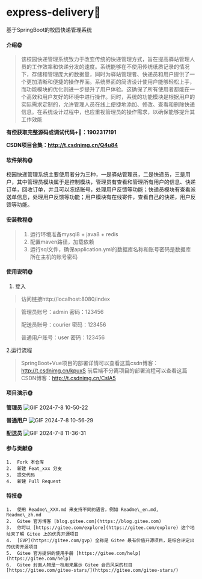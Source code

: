 # express-delivery🎂
基于SpringBoot的校园快递管理系统


#### 介绍🌞

> 该校园快递管理系统致力于改变传统的快递管理方式，旨在提高驿站管理人员的工作效率和快递分发的速度。系统能够在不使用传统纸质记录的情况下，存储和管理庞大的数据量，同时为驿站管理者、快递员和用户提供了一个更加清晰和便捷的操作界面。系统界面的简洁设计使用户能够轻松上手，而功能模块的优化则进一步提升了用户体验。这确保了所有使用者都能在一个高效和用户友好的环境中进行操作。同时，系统的功能模块是根据用户的实际需求定制的，允许管理人员在线上便捷地添加、修改、查看和删除快递信息。在系统设计过程中，也应重视管理员的操作需求，以确保能够提升其工作效能


**有偿获取完整源码或调试代码+🐧：1902317191**

**CSDN项目合集：http://t.csdnimg.cn/Q4u84**

#### 软件架构🌞

校园快递管理系统主要使用者分为三种，一是驿站管理员，二是快递员，三是用户，其中管理员模块属于是控制模块，管理员有查看和管理所有用户的信息、快递订单，回收订单，并且可以冻结账号，处理用户反馈等功能；快递员模块有查看派送单信息，处理用户反馈等功能；用户模块有在线寄件，查看自己的快递，用户反馈等功能。

#### 安装教程🌞

> 1. 运行环境准备mysql8 + java8 + redis
> 2. 配置maven路径，加载依赖
> 3. 运行sql文件，确保application.yml的数据库名称和账号密码是数据库所在主机的账号密码

#### 使用说明🌞

1. 登入

> 访问链接http://localhost:8080/index

> 管理员账号：admin	密码：123456
>
> 配送员账号：courier	密码：123456
>
> 普通用户账号：user	密码：123456

2.运行流程

>  SpringBoot+Vue项目的部署详情可以查看这篇csdn博客：http://t.csdnimg.cn/kpuxS
>  前后端不分离项目的部署流程可以查看这篇CSDN博客：http://t.csdnimg.cn/CslA5

#### 项目演示🌞

**管理员**
![GIF 2024-7-8 10-50-22](https://github.com/luooin/express-delivery/assets/85004172/079f3071-9a94-4859-b51e-f5ee97b46959)


**普通用户**
![GIF 2024-7-8 10-56-29](https://github.com/luooin/express-delivery/assets/85004172/b961fe58-ca50-492d-b7fc-ab5ff4abc591)


**配送员**
![GIF 2024-7-8 11-36-31](https://github.com/luooin/express-delivery/assets/85004172/11a0baaa-f18b-412d-b8ae-d538978dff7b)




#### 参与贡献🌞

    1.  Fork 本仓库
    2.  新建 Feat_xxx 分支
    3.  提交代码
    4.  新建 Pull Request


#### 特技🌞

    1.  使用 Readme\_XXX.md 来支持不同的语言，例如 Readme\_en.md, Readme\_zh.md
    2.  Gitee 官方博客 [blog.gitee.com](https://blog.gitee.com)
    3.  你可以 [https://gitee.com/explore](https://gitee.com/explore) 这个地址来了解 Gitee 上的优秀开源项目
    4.  [GVP](https://gitee.com/gvp) 全称是 Gitee 最有价值开源项目，是综合评定出的优秀开源项目
    5.  Gitee 官方提供的使用手册 [https://gitee.com/help](https://gitee.com/help)
    6.  Gitee 封面人物是一档用来展示 Gitee 会员风采的栏目 [https://gitee.com/gitee-stars/](https://gitee.com/gitee-stars/)
